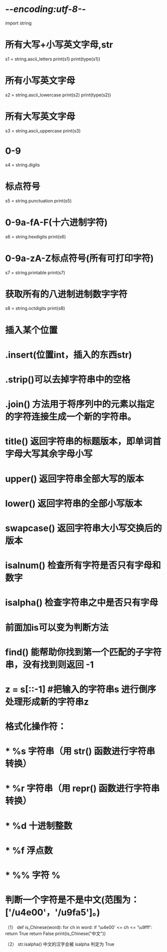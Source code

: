 # -*-encoding:utf-8-*-

import string

# 所有大写+小写英文字母,str
s1 = string.ascii_letters
print(s1)
print(type(s1))
# 所有小写英文字母
s2 = string.ascii_lowercase
print(s2)
print(type(s2))
# 所有大写英文字母
s3 = string.ascii_uppercase
print(s3)
# 0-9
s4 = string.digits
# 标点符号
s5 = string.punctuation
print(s5)
# 0-9a-fA-F(十六进制字符)
s6 = string.hexdigits
print(s6)
# 0-9a-zA-Z标点符号(所有可打印字符)
s7 = string.printable
print(s7)
# 获取所有的八进制进制数字字符
s8 = string.octdigits
print(s8)


# 插入某个位置
# .insert(位置int，插入的东西str)
# .strip()可以去掉字符串中的空格
# .join() 方法用于将序列中的元素以指定的字符连接生成一个新的字符串。
#
# title() 返回字符串的标题版本，即单词首字母大写其余字母小写
# upper() 返回字符串全部大写的版本
# lower() 返回字符串的全部小写版本
# swapcase() 返回字符串大小写交换后的版本
# isalnum() 检查所有字符是否只有字母和数字
# isalpha() 检查字符串之中是否只有字母
# 前面加is可以变为判断方法
#
# find() 能帮助你找到第一个匹配的子字符串，没有找到则返回 -1
#
# z = s[::-1] #把输入的字符串s 进行倒序处理形成新的字符串z
#
# 格式化操作符：
# * %s 字符串（用 str() 函数进行字符串转换）
# * %r 字符串（用 repr() 函数进行字符串转换）
# * %d 十进制整数
# * %f 浮点数
# * %% 字符 %


# 判断一个字符是不是中文(范围为：['/u4e00'，'/u9fa5']。)
（1）
def is_Chinese(word):
    for ch in word:
        if '\u4e00' <= ch <= '\u9fff':
            return True
    return False
print(is_Chinese("中文"))

（2）
str.isalpha()
中文的汉字会被 isalpha 判定为 True
